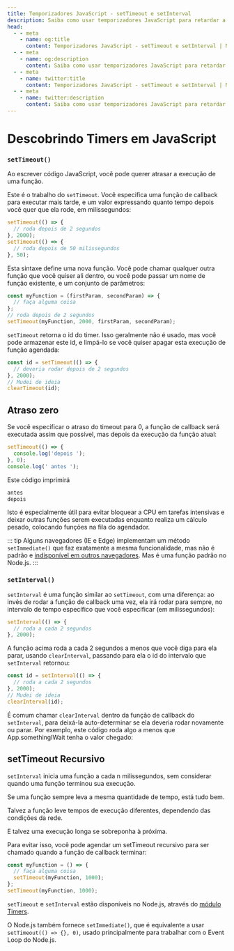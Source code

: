 ```yaml
---
title: Temporizadores JavaScript - setTimeout e setInterval
description: Saiba como usar temporizadores JavaScript para retardar a execução de funções e agendar tarefas com setTimeout e setInterval.
head:
  - - meta
    - name: og:title
      content: Temporizadores JavaScript - setTimeout e setInterval | Node.js - iDoc.dev
  - - meta
    - name: og:description
      content: Saiba como usar temporizadores JavaScript para retardar a execução de funções e agendar tarefas com setTimeout e setInterval.
  - - meta
    - name: twitter:title
      content: Temporizadores JavaScript - setTimeout e setInterval | Node.js - iDoc.dev
  - - meta
    - name: twitter:description
      content: Saiba como usar temporizadores JavaScript para retardar a execução de funções e agendar tarefas com setTimeout e setInterval.
---
```



# Descobrindo Timers em JavaScript

### `setTimeout()`

Ao escrever código JavaScript, você pode querer atrasar a execução de uma função.

Este é o trabalho do `setTimeout`. Você especifica uma função de callback para executar mais tarde, e um valor expressando quanto tempo depois você quer que ela rode, em milissegundos:

```js
setTimeout(() => {
  // roda depois de 2 segundos
}, 2000);
setTimeout(() => {
  // roda depois de 50 milissegundos
}, 50);
```

Esta sintaxe define uma nova função. Você pode chamar qualquer outra função que você quiser ali dentro, ou você pode passar um nome de função existente, e um conjunto de parâmetros:

```js
const myFunction = (firstParam, secondParam) => {
  // faça alguma coisa
};
// roda depois de 2 segundos
setTimeout(myFunction, 2000, firstParam, secondParam);
```

`setTimeout` retorna o id do timer. Isso geralmente não é usado, mas você pode armazenar este id, e limpá-lo se você quiser apagar esta execução de função agendada:

```js
const id = setTimeout(() => {
  // deveria rodar depois de 2 segundos
}, 2000);
// Mudei de ideia
clearTimeout(id);
```

## Atraso zero

Se você especificar o atraso do timeout para 0, a função de callback será executada assim que possível, mas depois da execução da função atual:

```js
setTimeout(() => {
  console.log('depois ');
}, 0);
console.log(' antes ');
```

Este código imprimirá

```bash
antes
depois
```

Isto é especialmente útil para evitar bloquear a CPU em tarefas intensivas e deixar outras funções serem executadas enquanto realiza um cálculo pesado, colocando funções na fila do agendador.

::: tip
Alguns navegadores (IE e Edge) implementam um método `setImmediate()` que faz exatamente a mesma funcionalidade, mas não é padrão e [indisponível em outros navegadores](https://caniuse.com/#feat=setimmediate). Mas é uma função padrão no Node.js.
:::

### `setInterval()`

`setInterval` é uma função similar ao `setTimeout`, com uma diferença: ao invés de rodar a função de callback uma vez, ela irá rodar para sempre, no intervalo de tempo específico que você especificar (em milissegundos):

```js
setInterval(() => {
  // roda a cada 2 segundos
}, 2000);
```

A função acima roda a cada 2 segundos a menos que você diga para ela parar, usando `clearInterval`, passando para ela o id do intervalo que `setInterval` retornou:

```js
const id = setInterval(() => {
  // roda a cada 2 segundos
}, 2000);
// Mudei de ideia
clearInterval(id);
```

É comum chamar `clearInterval` dentro da função de callback do `setInterval`, para deixá-la auto-determinar se ela deveria rodar novamente ou parar. Por exemplo, este código roda algo a menos que App.somethingIWait tenha o valor chegado:


## setTimeout Recursivo

`setInterval` inicia uma função a cada n milissegundos, sem considerar quando uma função terminou sua execução.

Se uma função sempre leva a mesma quantidade de tempo, está tudo bem.

Talvez a função leve tempos de execução diferentes, dependendo das condições da rede.

E talvez uma execução longa se sobreponha à próxima.

Para evitar isso, você pode agendar um setTimeout recursivo para ser chamado quando a função de callback terminar:

```js
const myFunction = () => {
  // faça alguma coisa
  setTimeout(myFunction, 1000);
};
setTimeout(myFunction, 1000);
```

`setTimeout` e `setInterval` estão disponíveis no Node.js, através do [módulo Timers](/pt/nodejs/api/timers).

O Node.js também fornece `setImmediate()`, que é equivalente a usar `setTimeout(() => {}, 0)`, usado principalmente para trabalhar com o Event Loop do Node.js.

